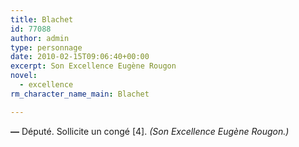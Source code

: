 ```yaml
---
title: Blachet
id: 77088
author: admin
type: personnage
date: 2010-02-15T09:06:40+00:00
excerpt: Son Excellence Eugène Rougon
novel:
  - excellence
rm_character_name_main: Blachet

---
```

**—** Député. Sollicite un congé [4]. _(Son Excellence Eugène Rougon.)_